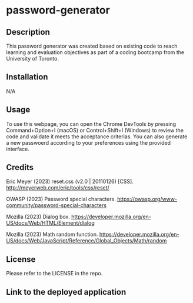 # password-generator

## Description

This password generator was created based on existing code to reach learning and evaluation objectives as part of a coding bootcamp from the University of Toronto.

## Installation

N/A

## Usage

To use this webpage, you can open the Chrome DevTools by pressing Command+Option+I (macOS) or Control+Shift+I (Windows) to review the code and validate it meets the acceptance criterias. You can also generate a new passwoerd according to your preferences using the provided interface.

## Credits

Eric Meyer (2023) reset.css (v2.0 | 20110126) [CSS].  http://meyerweb.com/eric/tools/css/reset/ 

OWASP (2023) Password special characters. https://owasp.org/www-community/password-special-characters

Mozilla (2023) Dialog box. https://developer.mozilla.org/en-US/docs/Web/HTML/Element/dialog

Mozilla (2023) Math random function. https://developer.mozilla.org/en-US/docs/Web/JavaScript/Reference/Global_Objects/Math/random

## License

Please refer to the LICENSE in the repo.

## Link to the deployed application









